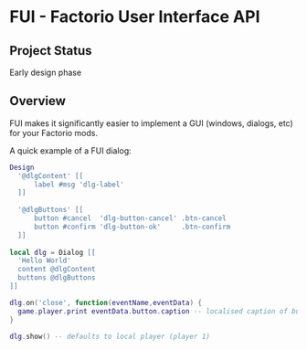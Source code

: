 # FUI - Factorio User Interface API

## Project Status

Early design phase

## Overview

FUI makes it significantly easier to implement a GUI (windows, dialogs, etc) for your Factorio mods.

A quick example of a FUI dialog:

```lua
Design
  '@dlgContent' [[
      label #msg 'dlg-label'
  ]]
  
  '@dlgButtons' [[
      button #cancel  'dlg-button-cancel' .btn-cancel
      button #confirm 'dlg-button-ok'     .btn-confirm
  ]]
  
local dlg = Dialog [[
  'Hello World'
  content @dlgContent
  buttons @dlgButtons
]]

dlg.on('close', function(eventName,eventData) {
  game.player.print eventData.button.caption -- localised caption of button clicked
}

dlg.show() -- defaults to local player (player 1)
```
